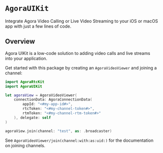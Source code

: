 # ``AgoraUIKit``

Integrate Agora Video Calling or Live Video Streaming to your iOS or macOS app with just a few lines of code.

## Overview

Agora UIKit is a low-code solution to adding video calls and live streams into your application.

Get started with this package by creating an ``AgoraVideoViewer`` and joining a channel:

```swift
import AgoraRtcKit
import AgoraUIKit

let agoraView = AgoraVideoViewer(
    connectionData: AgoraConnectionData(
        appId: "<#my-app-id#>",
        rtcToken: "<#my-channel-token#>",
        rtmToken: "<#my-channel-rtm-token#>"
    ), delegate: self
)

agoraView.join(channel: "test", as: .broadcaster)
```

See ``AgoraVideoViewer/join(channel:with:as:uid:)`` for the documentation on joining channels.
